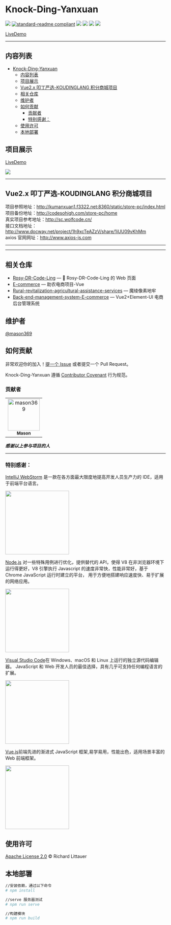 # Knock-Ding-Yanxuan

<!-- ![](https://img.shields.io/badge/%E7%8A%B6%E6%80%81-%E7%BB%B4%E6%8A%A4%E4%B8%AD-brightgreen) -->
<!-- ![](https://img.shields.io/badge/%E7%8A%B6%E6%80%81-%E5%AE%8C%E6%88%90-success) -->

![](https://img.shields.io/badge/%E7%8A%B6%E6%80%81-%E9%A1%B9%E7%9B%AE%E5%BC%80%E5%8F%91%E4%B8%AD-green)
[![standard-readme compliant](https://img.shields.io/badge/readme%20style-standard-brightgreen.svg?style=flat-square)](https://github.com/RichardLitt/standard-readme)
[![](https://img.shields.io/crates/l/s)](https://img.shields.io/crates/l/s)
![](https://img.shields.io/badge/Vue-%5E2.6.14-success)
![](https://img.shields.io/badge/Node-%20%5E16.18.0-brightgreen)
![](https://img.shields.io/badge/npm-%5E8.19.2-blue)

[LiveDemo](http://masoner.me/Knock-Ding-Yanxuan/)

---

## 内容列表

- [Knock-Ding-Yanxuan](#knock-ding-yanxuan)
  - [内容列表](#内容列表)
  - [项目展示](#项目展示)
  - [Vue2.x 叩丁严选-KOUDINGLANG 积分商城项⽬](#vue2x-叩丁严选-koudinglang-积分商城项)
  - [相关仓库](#相关仓库)
  - [维护者](#维护者)
  - [如何贡献](#如何贡献)
    - [贡献者](#贡献者)
    - [特别感谢：](#特别感谢)
  - [使用许可](#使用许可)
  - [本地部署](#本地部署)

## 项目展示

[LiveDemo](http://sowe.social/Knock-Ding-Yanxuan/#/home)

![](Demo.gif)

---

## Vue2.x 叩丁严选-KOUDINGLANG 积分商城项⽬

项⽬参照地址：http://kumanxuan1.f3322.net:8360/static/store-pc/index.html  
项⽬备份地址：http://codesohigh.com/store-pc/home  
真实项⽬参考地址：http://sc.wolfcode.cn/  
接⼝⽂档地址：http://www.docway.net/project/1h9xcTeAZzV/share/1iUU09vKhMm  
axios 官⽹⽹址：http://www.axios-js.com

---

---

## 相关仓库

-   [Rosy-DR-Code-Ling](https://github.com/School-of-Website-Engineering/Rosy-DR-Code-Ling) — 💌 Rosy-DR-Code-Ling 的 Web 页面
-   [E-commerce](https://github.com/Galaxy-Wish-Star/E-commerce) — 助农电商项目-Vue
-   [Rural-revitalization-agricultural-assistance-services](https://github.com/Galaxy-Wish-Star/Rural-revitalization-agricultural-assistance-services) — 魔绫像素地牢
-   [Back-end-management-system-E-commerce](https://github.com/School-of-Website-Engineering/Back-end-management-system-E-commerce) — Vue2+Element-UI 电商后台管理系统

## 维护者

[@mason369](https://github.com/mason369)

<!-- [@liusxs](https://github.com/liusxs)
[@LingASDJ](https://github.com/LingASDJ) -->

## 如何贡献

非常欢迎你的加入！[提一个 Issue](https://github.com/mason369/Knock-Ding-Yanxuan/issues) 或者提交一个
Pull Request。

Knock-Ding-Yanxuan 遵循 [Contributor Covenant](http://contributor-covenant.org/version/1/3/0/) 行为规范。

### 贡献者

<!-- readme: collaborators,contributors -start -->
<table>
<tr>
    <td align="center">
        <a href="https://github.com/mason369">
            <img src="https://avatars.githubusercontent.com/u/93964390?v=4" width="100;" alt="mason369"/>
            <br />
            <sub><b>Mason</b></sub>
        </a>
    </td></tr>
</table>
<!-- readme: collaborators,contributors -end -->

**_感谢以上参与项目的人_**

---

### 特别感谢：

[IntelliJ WebStorm](https://zh.wikipedia.org/zh-hans/IntelliJ_IDEA) 是一款在各方面最大限度地提高开发人员生产力的 IDE，适用于前端平台语言。

<code><img src="https://resources.jetbrains.com/storage/products/company/brand/logos/WebStorm_icon.png?_gl=1*10616q8*_ga*MTEwMzE4MDQwOS4xNjU0NzQ0NjIw*_ga_9J976DJZ68*MTY1NTA5NzcyOC4yLjEuMTY1NTA5ODE3Ni42MA..&_ga=2.237879491.294686240.1655097729-1103180409.1654744620" style="width:200px; "/></code>

[Node.js](https://nodejs.org/en/) 对一些特殊用例进行优化，提供替代的 API，使得 V8 在非浏览器环境下运行得更好，V8 引擎执行 Javascript 的速度非常快，性能非常好，基于 Chrome
JavaScript 运行时建立的平台， 用于方便地搭建响应速度快、易于扩展的网络应用。

<code><img src="https://nodejs.org/static/images/logo.svg" style="width:200px; "/></code>

[Visual Studio Code](https://code.visualstudio.com/)在 Windows、macOS 和 Linux 上运行的独立源代码编辑器。
JavaScript 和 Web 开发人员的最佳选择，具有几乎可支持任何编程语言的扩展。

<code><img src="https://visualstudio.microsoft.com/wp-content/uploads/2019/09/vs-code-responsive-01-1.png" style="width:200px; "/></code>

[Vue.js](https://cn.vuejs.org/)前端先进的渐进式 JavaScript 框架,易学易用，性能出色，适用场景丰富的 Web 前端框架。

<code><img src="https://cn.vuejs.org/logo.svg" style="width:200px; " /></code>

## 使用许可

[Apache License 2.0](LICENSE) © Richard Littauer

## 本地部署

```bash
//安装依赖，通过以下命令
# npm install

//serve 服务器测试
# npm run serve

//构建模块
# npm run build

```
